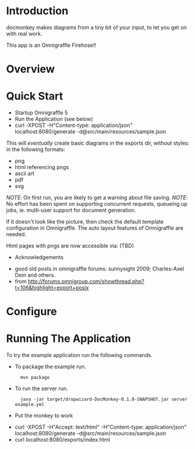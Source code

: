 # Introduction

docmonkey makes diagrams from a tiny bit of your input, to let you get on with real work.

This app is an Omnigraffle Firehose!!

# Overview

# Quick Start
- Startup Omnigraffle 5
- Run the Application (see below)
- curl -XPOST -H"Content-type: application/json" localhost:8080/generate -d@src/main/resources/sample.json

This will *eventually* create basic diagrams in the exports dir, without styles: in the following formats:
- png
- html referencing pngs
- ascii art
- pdf
- svg

*NOTE*: On first run, you are likely to get a warning about file saving.
*NOTE*: No effort has been spent on supporting concurrent requests, queueing up jobs, ie. multi-user support for document generation.

If it doesn't look like the picture, then check the default template configuration in Omnigraffle. The auto layout features of Omnigraffle are needed.

Html pages with pngs are now accessible via: (TBD)

* Acknowledgements
- good old posts in omnigraffle forums: sunnysight 2009; Charles-Axel Dein and others.
- from http://forums.omnigroup.com/showthread.php?t=106&highlight=export+posix

# Configure

# Running The Application

To try the example application run the following commands.

* To package the example run.

        mvn package

* To run the server run.

        java -jar target/dropwizard-DocMonkey-0.1.0-SNAPSHOT.jar server example.yml


* Put the monkey to work
- curl -XPOST -H"Accept: text/html" -H"Content-type: application/json" localhost:8080/generate -d@src/main/resources/sample.json
- curl localhost:8080/exports/index.html
